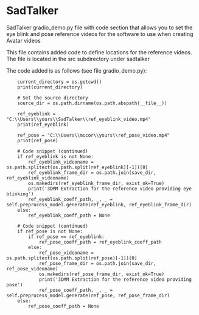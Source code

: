 # SadTalker
SadTalker gradio_demo.py file with code section that allows you to set the eye blink and pose reference videos for the software to use when creating Avatar videos

This file contains added code to define locations for the reference videos.  The file is located in the src subdirectory under sadtalker

The code added  is as follows (see file gradio_demo.py):

        current_directory = os.getcwd()
        print(current_directory)

        # Set the source directory
        source_dir = os.path.dirname(os.path.abspath(__file__))

        ref_eyeblink = "C:\\Users\\yours\\SadTalker\\ref_eyeblink_video.mp4"
        print(ref_eyeblink)

        ref_pose = "C:\\Users\\mccor\\yours\\ref_pose_video.mp4"
        print(ref_pose)

        # Code snippet (continued)
        if ref_eyeblink is not None:
            ref_eyeblink_videoname = os.path.splitext(os.path.split(ref_eyeblink)[-1])[0]
            ref_eyeblink_frame_dir = os.path.join(save_dir, ref_eyeblink_videoname)
            os.makedirs(ref_eyeblink_frame_dir, exist_ok=True)
            print('3DMM Extraction for the reference video providing eye blinking')
            ref_eyeblink_coeff_path, _, _ =  self.preprocess_model.generate(ref_eyeblink, ref_eyeblink_frame_dir)
        else:
            ref_eyeblink_coeff_path = None

        # Code snippet (continued)
        if ref_pose is not None:
            if ref_pose == ref_eyeblink: 
                ref_pose_coeff_path = ref_eyeblink_coeff_path
            else:
                ref_pose_videoname = os.path.splitext(os.path.split(ref_pose)[-1])[0]
                ref_pose_frame_dir = os.path.join(save_dir, ref_pose_videoname)
                os.makedirs(ref_pose_frame_dir, exist_ok=True)
                print('3DMM Extraction for the reference video providing pose')
                ref_pose_coeff_path, _, _ =  self.preprocess_model.generate(ref_pose, ref_pose_frame_dir)
        else:
            ref_pose_coeff_path = None
